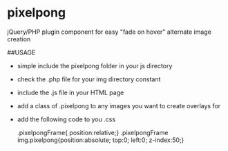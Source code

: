 pixelpong
=========

jQuery/PHP plugin component for easy "fade on hover" alternate image creation 

##USAGE
- simple include the pixelpong folder in your js directory
- check the .php file for your img directory constant
- include the .js file in your HTML page <script src="js/pixelpixie/jquery.pixelpixie.js" type="text/javascript"></script>
- add a class of .pixelpong to any images you want to create overlays for
- add the following code to you .css

    .pixelpongFrame{ position:relative;}
    .pixelpongFrame img.pixelpong{position:absolute; top:0; left:0; z-index:50;}
